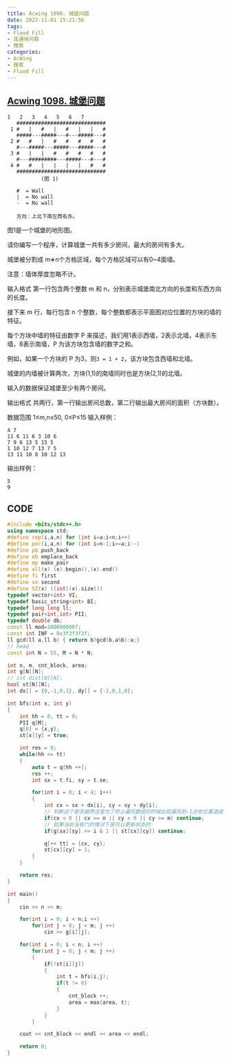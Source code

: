 ```yaml
---
title: Acwing 1098. 城堡问题
date: 2022-11-01 15:21:56
tags:
- Flood Fill
- 连通块问题
- 搜索
categories:
- AcWing
- 搜索
- Flood Fill
---
```


## [Acwing 1098. 城堡问题](https://www.acwing.com/problem/content/1100/) 
```
1   2   3   4   5   6   7  
   #############################
 1 #   |   #   |   #   |   |   #
   #####---#####---#---#####---#
 2 #   #   |   #   #   #   #   #
   #---#####---#####---#####---#
 3 #   |   |   #   #   #   #   #
   #---#########---#####---#---#
 4 #   #   |   |   |   |   #   #
   #############################
           (图 1)

   #  = Wall   
   |  = No wall
   -  = No wall

   方向：上北下南左西右东。
```
图1是一个城堡的地形图。

请你编写一个程序，计算城堡一共有多少房间，最大的房间有多大。

城堡被分割成 m∗n个方格区域，每个方格区域可以有0~4面墙。

注意：墙体厚度忽略不计。

输入格式
第一行包含两个整数 m 和 n，分别表示城堡南北方向的长度和东西方向的长度。

接下来 m 行，每行包含 n 个整数，每个整数都表示平面图对应位置的方块的墙的特征。

每个方块中墙的特征由数字 P 来描述，我们用1表示西墙，2表示北墙，4表示东墙，8表示南墙，P 为该方块包含墙的数字之和。

例如，如果一个方块的 P 为3，则`3 = 1 + 2`，该方块包含西墙和北墙。

城堡的内墙被计算两次，方块(1,1)的南墙同时也是方块(2,1)的北墙。

输入的数据保证城堡至少有两个房间。

输出格式
共两行，第一行输出房间总数，第二行输出最大房间的面积（方块数）。

数据范围
1≤m,n≤50,
0≤P≤15
输入样例：
```
4 7 
11 6 11 6 3 10 6 
7 9 6 13 5 15 5 
1 10 12 7 13 7 5 
13 11 10 8 10 12 13 
```
输出样例：
```
5
9
```

## CODE
```C++
#include <bits/stdc++.h>
using namespace std;
#define rep(i,a,n) for (int i=a;i<n;i++)
#define per(i,a,n) for (int i=n-1;i>=a;i--)
#define pb push_back
#define eb emplace_back
#define mp make_pair
#define all(x) (x).begin(),(x).end()
#define fi first
#define se second
#define SZ(x) ((int)(x).size())
typedef vector<int> VI;
typedef basic_string<int> BI;
typedef long long ll;
typedef pair<int,int> PII;
typedef double db;
const ll mod=1000000007;
const int INF = 0x3f3f3f3f;
ll gcd(ll a,ll b) { return b?gcd(b,a%b):a;}
// head
const int N = 55, M = N * N;

int n, m, cnt_block, area;
int g[N][N];
// int dist[N][N];
bool st[N][N];
int dx[] = {0,-1,0,1}, dy[] = {-1,0,1,0};

int bfs(int x, int y)
{
    int hh = 0, tt = 0;
    PII q[M];
    q[0] = {x,y};
    st[x][y] = true;

    int res = 0;
    while(hh <= tt)
    { 
        auto t = q[hh ++];
        res ++;
        int sx = t.fi, sy = t.se;

        for(int i = 0; i < 4; i++)
        {
            int cx = sx + dx[i], cy = sy + dy[i];
            // 判断这个是否越界这是为了防止遍历数组的时候出现遍历到-1这些位置造成了SF错误
            if(cx < 0 || cx >= n || cy < 0 || cy >= m) continue;
            // 如果当前没有门的情况下是可以更新状态的
            if(g[sx][sy] >> i & 1 || st[cx][cy]) continue;

            q[++ tt] = {cx, cy};
            st[cx][cy] = 1;
        }
    }

    return res;
}

int main()
{
    cin >> n >> m;

    for(int i = 0; i < n;i ++)
        for(int j = 0; j < m; j ++)
            cin >> g[i][j];

    for(int i = 0; i < n; i ++)
        for(int j = 0; j < m; j ++)
        {
            if(!st[i][j])
            {
                int t = bfs(i,j);
                if(t != 0)
                {
                    cnt_block ++;
                    area = max(area, t);
                }
            }
        }

    cout << cnt_block << endl << area << endl;

    return 0;
}
```
